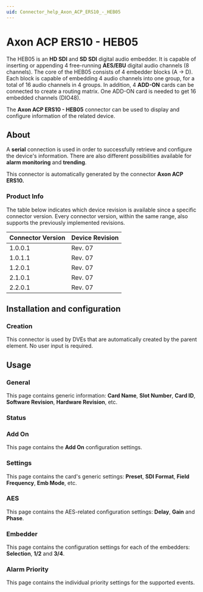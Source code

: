 ```yaml
---
uid: Connector_help_Axon_ACP_ERS10_-_HEB05
---
```


# Axon ACP ERS10 - HEB05

The HEB05 is an **HD SDI** and **SD SDI** digital audio embedder. It is capable of inserting or appending 4 free-running **AES/EBU** digital audio channels (8 channels). The core of the HEB05 consists of 4 embedder blocks (A -\> D). Each block is capable of embedding 4 audio channels into one group, for a total of 16 audio channels in 4 groups. In addition, 4 **ADD-ON** cards can be connected to create a routing matrix. One ADD-ON card is needed to get 16 embedded channels (DIO48).

The **Axon ACP ERS10 - HEB05** connector can be used to display and configure information of the related device.

## About

A **serial** connection is used in order to successfully retrieve and configure the device's information. There are also different possibilities available for **alarm monitoring** and **trending**.

This connector is automatically generated by the connector **Axon ACP ERS10.**

### Product Info

The table below indicates which device revision is available since a specific connector version. Every connector version, within the same range, also supports the previously implemented revisions.

| **Connector Version** | **Device Revision** |
|--------------------|---------------------|
| 1.0.0.1            | Rev. 07             |
| 1.0.1.1            | Rev. 07             |
| 1.2.0.1            | Rev. 07             |
| 2.1.0.1            | Rev. 07             |
| 2.2.0.1            | Rev. 07             |

## Installation and configuration

### Creation

This connector is used by DVEs that are automatically created by the parent element. No user input is required.

## Usage

### General

This page contains generic information: **Card Name**, **Slot Number**, **Card ID**, **Software Revision**, **Hardware Revision**, etc.

### Status

### Add On

This page contains the **Add On** configuration settings.

### Settings

This page contains the card's generic settings: **Preset**, **SDI Format**, **Field Frequency**, **Emb Mode**, etc.

### AES

This page contains the AES-related configuration settings: **Delay**, **Gain** and **Phase**.

### Embedder

This page contains the configuration settings for each of the embedders: **Selection**, **1/2** and **3/4**.

### Alarm Priority

This page contains the individual priority settings for the supported events.
